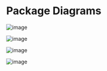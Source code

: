 # Package Diagrams

![image](https://github.com/DarkMed15/soen342-teamproject/blob/main/deliverables/assets/general_package_diagram.png)

![image](https://github.com/DarkMed15/soen342-teamproject/blob/main/deliverables/assets/resources_package_diagram.png)

![image](https://github.com/DarkMed15/soen342-teamproject/blob/main/deliverables/assets/accounts_package_diagram.png)

![image](https://github.com/DarkMed15/soen342-teamproject/blob/main/deliverables/assets/bookings_package_diagram.png)
